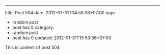 ---
title: Post 504
date: 2012-07-31T04:50:33+07:00
tags:
  - random post
  - post has 5
category:
  - random post
  - post has 0
updated: 2012-01-31T13:53:36+07:00

This is content of post 504